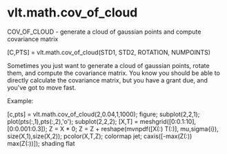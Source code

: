 # vlt.math.cov_of_cloud

  COV_OF_CLOUD - generate a cloud of gaussian points and compute covariance matrix
 
  [C,PTS] = vlt.math.cov_of_cloud(STD1, STD2, ROTATION, NUMPOINTS)
 
  Sometimes you just want to generate a cloud of gaussian points, rotate them,
  and compute the covariance matrix. You know you should be able to directly
  calculate the covariance matrix, but you have a grant due, and you've got
  to move fast.
 
  Example:
 
   [c,pts] = vlt.math.cov_of_cloud(2,0.04,1,1000);
   figure;
   subplot(2,2,1);
   plot(pts(:,1),pts(:,2),'o');
   subplot(2,2,2);
   [X,T] = meshgrid([0:0.1:10],[0:0.001:0.3]);
   Z = X * 0;
   Z = Z + reshape(mvnpdf([X(:) T(:)], mu,sigma{i}), size(X,1),size(X,2));
   pcolor(X,T,Z);
   colormap jet;
   caxis([-max(Z(:)) max(Z(:))]);
   shading flat
